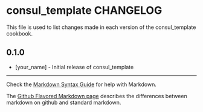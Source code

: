 # consul_template CHANGELOG

This file is used to list changes made in each version of the consul_template cookbook.

## 0.1.0
- [your_name] - Initial release of consul_template

- - -
Check the [Markdown Syntax Guide](http://daringfireball.net/projects/markdown/syntax) for help with Markdown.

The [Github Flavored Markdown page](http://github.github.com/github-flavored-markdown/) describes the differences between markdown on github and standard markdown.
